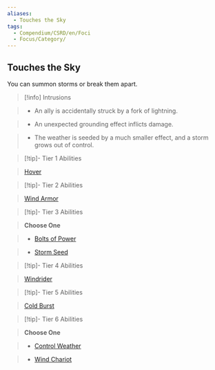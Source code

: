 ```yaml
---
aliases:
  - Touches the Sky
tags:
  - Compendium/CSRD/en/Foci
  - Focus/Category/
---
```

  
    
## Touches the Sky    
You can summon storms or break them apart.    
  
>[!info] Intrusions    
>- An ally is accidentally struck by a fork of lightning.    
>- An unexpected grounding effect inflicts damage.    
>- The weather is seeded by a much smaller effect, and a storm grows out of control.    
  
  
>[!tip]- Tier 1 Abilities    
> [Hover](Hover.md)    
  
  
>[!tip]- Tier 2 Abilities    
> [Wind Armor](Wind-Armor.md)    
  
  
>[!tip]- Tier 3 Abilities    
> **Choose One**    
>- [Bolts of Power](Bolts-of-Power.md)    
>- [Storm Seed](Storm-Seed.md)    
  
  
>[!tip]- Tier 4 Abilities    
> [Windrider](Windrider.md)    
  
  
>[!tip]- Tier 5 Abilities    
> [Cold Burst](Cold-Burst.md)    
  
  
>[!tip]- Tier 6 Abilities    
> **Choose One**    
>- [Control Weather](Control-Weather.md)    
>- [Wind Chariot](Wind-Chariot.md)